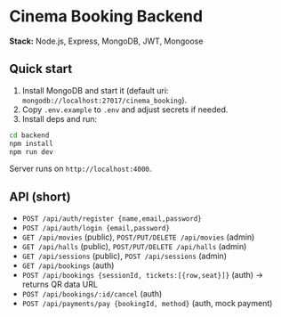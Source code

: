 # Cinema Booking Backend

**Stack:** Node.js, Express, MongoDB, JWT, Mongoose

## Quick start
1. Install MongoDB and start it (default uri: `mongodb://localhost:27017/cinema_booking`).
2. Copy `.env.example` to `.env` and adjust secrets if needed.
3. Install deps and run:
```bash
cd backend
npm install
npm run dev
```
Server runs on `http://localhost:4000`.

## API (short)
- `POST /api/auth/register {name,email,password}`
- `POST /api/auth/login {email,password}`
- `GET /api/movies` (public), `POST/PUT/DELETE /api/movies` (admin)
- `GET /api/halls` (public), `POST/PUT/DELETE /api/halls` (admin)
- `GET /api/sessions` (public), `POST /api/sessions` (admin)
- `GET /api/bookings` (auth)
- `POST /api/bookings {sessionId, tickets:[{row,seat}]}` (auth) -> returns QR data URL
- `POST /api/bookings/:id/cancel` (auth)
- `POST /api/payments/pay {bookingId, method}` (auth, mock payment)
